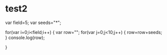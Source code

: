 # test2
var field=5;
var seeds="*";

for(var i=0;i<field;i++)
  {
    var row="";
    for(var j=0;j<10;j++)
      {
        row=row+seeds;
      }
    console.log(row);
    
  }